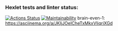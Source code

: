### Hexlet tests and linter status:

[![Actions Status](https://github.com/user15213/frontend-project-44/actions/workflows/hexlet-check.yml/badge.svg)](https://github.com/user15213/frontend-project-44/actions)
[![Maintainability](https://api.codeclimate.com/v1/badges/ac998b71455b5f629ef2/maintainability)](https://codeclimate.com/github/user15213/frontend-project-44/maintainability)
brain-even-1: https://asciinema.org/a/JKIjJOeICheTxMkxVliqriXGd
